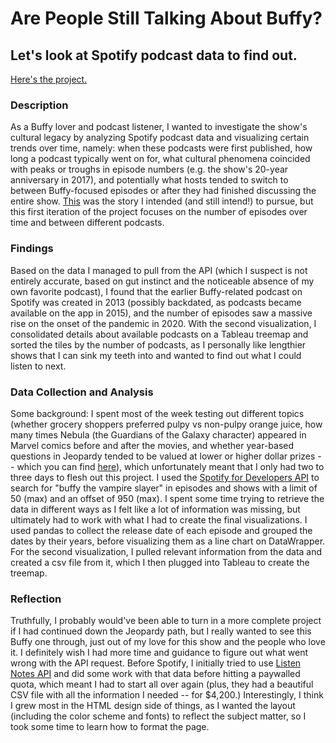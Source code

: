# Are People Still Talking About Buffy?
## Let's look at Spotify podcast data to find out.
<a href="https://florinasutanto.github.io/buffy-podcasts/">Here's the project.</a>


### Description
As a Buffy lover and podcast listener, I wanted to investigate the show's cultural legacy by analyzing Spotify podcast data and visualizing certain trends over time, namely: when these podcasts were first published, how long a podcast typically went on for, what cultural phenomena coincided with peaks or troughs in episode numbers (e.g. the show's 20-year anniversary in 2017), and potentially what hosts tended to switch to between Buffy-focused episodes or after they had finished discussing the entire show. <u>This</u> was the story I intended (and still intend!) to pursue, but this first iteration of the project focuses on the number of episodes over time and between different podcasts. 

### Findings
Based on the data I managed to pull from the API (which I suspect is not entirely accurate, based on gut instinct and the noticeable absence of my own favorite podcast), I found that the earlier Buffy-related podcast on Spotify was created in 2013 (possibly backdated, as podcasts became available on the app in 2015), and the number of episodes saw a massive rise on the onset of the pandemic in 2020. With the second visualization, I consolidated details about available podcasts on a Tableau treemap and sorted the tiles by the number of podcasts, as I personally like lengthier shows that I can sink my teeth into and wanted to find out what I could listen to next.

### Data Collection and Analysis
Some background: I spent most of the week testing out different topics (whether grocery shoppers preferred pulpy vs non-pulpy orange juice, how many times Nebula (the Guardians of the Galaxy character) appeared in Marvel comics before and after the movies, and whether year-based questions in Jeopardy tended to be valued at lower or higher dollar prizes -- which you can find <a href="https://datawrapper.dwcdn.net/dVC0j/1/">here</a>), which unfortunately meant that I only had two to three days to flesh out this project. I used the <a href="https://developer.spotify.com/documentation/web-api/reference/search">Spotify for Developers API</a> to search for "buffy the vampire slayer" in episodes and shows with a limit of 50 (max) and an offset of 950 (max). I spent some time trying to retrieve the data in different ways as I felt like a lot of information was missing, but ultimately had to work with what I had to create the final visualizations. I used pandas to collect the release date of each episode and grouped the dates by their years, before visualizing them as a line chart on DataWrapper. For the second visualization, I pulled relevant information from the data and created a csv file from it, which I then plugged into Tableau to create the treemap. 

### Reflection
Truthfully, I probably would've been able to turn in a more complete project if I had continued down the Jeopardy path, but I really wanted to see this Buffy one through, just out of my love for this show and the people who love it. I definitely wish I had more time and guidance to figure out what went wrong with the API request. Before Spotify, I initially tried to use <a href="https://www.listennotes.com/api/">Listen Notes API</a> and did some work with that data before hitting a paywalled quota, which meant I had to start all over again (plus, they had a beautiful CSV file with all the information I needed -- for $4,200.) Interestingly, I think I grew most in the HTML design side of things, as I wanted the layout (including the color scheme and fonts) to reflect the subject matter, so I took some time to learn how to format the page. 

